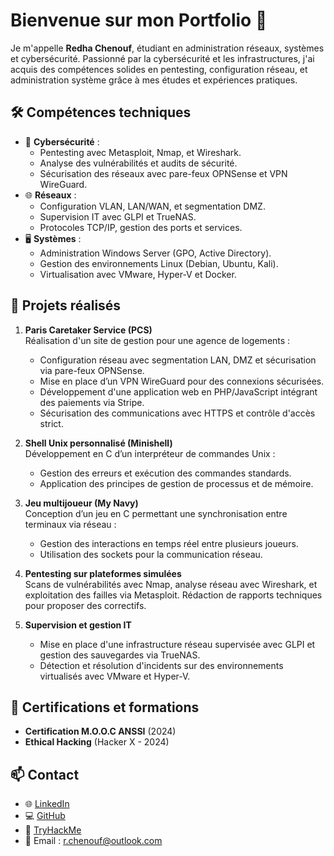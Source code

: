 # Bienvenue sur mon Portfolio 👋

Je m'appelle **Redha Chenouf**, étudiant en administration réseaux, systèmes et cybersécurité. Passionné par la cybersécurité et les infrastructures, j'ai acquis des compétences solides en pentesting, configuration réseau, et administration système grâce à mes études et expériences pratiques.

## 🛠️ Compétences techniques
- 🔐 **Cybersécurité** :
  - Pentesting avec Metasploit, Nmap, et Wireshark.
  - Analyse des vulnérabilités et audits de sécurité.
  - Sécurisation des réseaux avec pare-feux OPNSense et VPN WireGuard.
- 🌐 **Réseaux** :
  - Configuration VLAN, LAN/WAN, et segmentation DMZ.
  - Supervision IT avec GLPI et TrueNAS.
  - Protocoles TCP/IP, gestion des ports et services.
- 🖥️ **Systèmes** :
  - Administration Windows Server (GPO, Active Directory).
  - Gestion des environnements Linux (Debian, Ubuntu, Kali).
  - Virtualisation avec VMware, Hyper-V et Docker.

## 📂 Projets réalisés
1. **Paris Caretaker Service (PCS)**  
   Réalisation d'un site de gestion pour une agence de logements :  
   - Configuration réseau avec segmentation LAN, DMZ et sécurisation via pare-feux OPNSense.  
   - Mise en place d’un VPN WireGuard pour des connexions sécurisées.  
   - Développement d'une application web en PHP/JavaScript intégrant des paiements via Stripe.  
   - Sécurisation des communications avec HTTPS et contrôle d'accès strict.

2. **Shell Unix personnalisé (Minishell)**  
   Développement en C d’un interpréteur de commandes Unix :  
   - Gestion des erreurs et exécution des commandes standards.  
   - Application des principes de gestion de processus et de mémoire.  

3. **Jeu multijoueur (My Navy)**  
   Conception d’un jeu en C permettant une synchronisation entre terminaux via réseau :  
   - Gestion des interactions en temps réel entre plusieurs joueurs.  
   - Utilisation des sockets pour la communication réseau.

4. **Pentesting sur plateformes simulées**  
   Scans de vulnérabilités avec Nmap, analyse réseau avec Wireshark, et exploitation des failles via Metasploit. Rédaction de rapports techniques pour proposer des correctifs.

5. **Supervision et gestion IT**  
   - Mise en place d'une infrastructure réseau supervisée avec GLPI et gestion des sauvegardes via TrueNAS.  
   - Détection et résolution d'incidents sur des environnements virtualisés avec VMware et Hyper-V.

## 📜 Certifications et formations
- **Certification M.O.O.C ANSSI** (2024)  
- **Ethical Hacking** (Hacker X - 2024)  

## 📫 Contact
- 🌐 [LinkedIn](https://www.linkedin.com/in/redha-c-75187032a/)
- 💻 [GitHub](http://github.com/redhachenouf)
- 🎯 [TryHackMe](http://tryhackme.com/r/p/rchenouf)
- 📧 Email : r.chenouf@outlook.com
